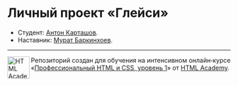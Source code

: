 # Личный проект «Глейси»

* Студент: [Антон Карташов](https://up.htmlacademy.ru/htmlcss/22/user/347239).
* Наставник: [Мурат Баркинхоев](https://htmlacademy.ru/profile/id186857).

---

<a href="https://htmlacademy.ru/intensive/htmlcss"><img align="left" width="50" height="50" alt="HTML Academy" src="https://up.htmlacademy.ru/static/img/intensive/htmlcss/logo-for-github-2.png"></a>

Репозиторий создан для обучения на интенсивном онлайн‑курсе «[Профессиональный HTML и CSS, уровень 1](https://htmlacademy.ru/intensive/htmlcss)» от [HTML Academy](https://htmlacademy.ru).
